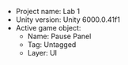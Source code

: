 <!-- UNITY CODE ASSIST INSTRUCTIONS START -->
- Project name: Lab 1
- Unity version: Unity 6000.0.41f1
- Active game object:
  - Name: Pause Panel
  - Tag: Untagged
  - Layer: UI
<!-- UNITY CODE ASSIST INSTRUCTIONS END -->
